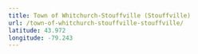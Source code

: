```yaml
---
title: Town of Whitchurch-Stouffville (Stouffville)
url: /town-of-whitchurch-stouffville-stouffville/
latitude: 43.972
longitude: -79.243
---
```


